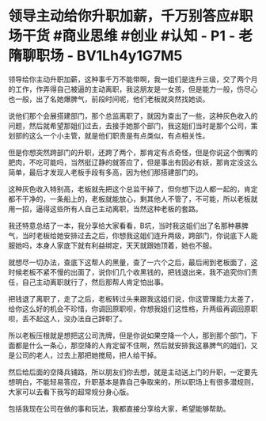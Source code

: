 # 领导主动给你升职加薪，千万别答应#职场干货 #商业思维 #创业 #认知 - P1 - 老隋聊职场 - BV1Lh4y1G7M5

领导给你主动升职加薪，这种事千万不能带啊，我一姐们是连升三级，交了两个月的工作，作弄得自己被逼的主动离职，我这朋友是一女孩，但是能力一般，伤尽心也一般，出了名她爆脾气，前段时间呢，他们老板就突然找她谈。

说他们那个会展搭建部门，那个总监离职了，就因为查出了一些，这种灰色收入的问题，然后就希望那姐们过去，去接手她那个部门，我这姐们当时是那个公司，策划部的这么一个小主管，就是他们职责是有点类似，有点相关性。

但是你想突然跨部门的升职，还跨了两个，那肯定有点奇怪，但是你说这个倒嘴的肥肉，不吃可能吗，当然挺辽静的就答应了，但是事出有因必有妖，那肯定没这么简单，最后才发现人老板手段有多高，因为他们那搭建部门的。

这种灰色收入特别高，老板就先把这个总监干掉了，但你想下边人都一起的，肯定都不干净的，一条船上的，老板就能放心，剩其他人不管了，不可能，所以老板就用一招，逼得这些所有人自己主动离职，当然这种老板的套路。

我还特意总结了一本，我分享给大家看看，B坑，当时我这姐们出了名那种暴脾气，当时老板给她安排过去之后，你想我这姐们连升两级，跨部门，你说底下人能服她吗，本身人家底下就有利益绑定，天天就跟她顶着，她也不服。

就想尽一切办法，查底下这帮人的黑量，查了一六个之后，最后闹到老板面了，这时候老板不紧不慢的出面了，说你们几个收黑钱的，把钱退出来，我不追究你们责任，自己主动离职就行了，然后那帮人肯定怕出事。

把钱退了离职了，走了之后，老板转过头来跟我这姐们说，你这管理能力太差了，给你这么好的机会不珍惜，你调回原职呗，你想我姐们这性格，升两级再调回原职呗，丢不起这人，没办法自己辞职了。

所以老板压根就是想把这公司洗牌，但是你说如果空降一个人，那到那个部门，下面都是什么一条心，那空降的人肯定留不住啊，然后就安排我这暴脾气的姐们，又是公司的老人，过去上那把她搅局，把人给干掉。

然后给后面的空降兵铺路，所以朋友们你去想，就是主动送上门的升职，一定要先想明白，不能轻易答应，升职基本是靠自己争取来的，所以职场上有很多潜规则，大家可以去看下我写的超常规分身心版。

包括我现在公司在做的事和玩法，我都直接分享给大家，希望能够帮助。